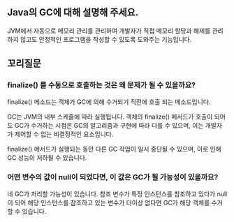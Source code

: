 ## **Java의 GC에 대해 설명해 주세요.**

JVM에서 자동으로 메모리 관리를 관리하여 개발자가 직접 메모리 할당과 해제를 관리하지 않고도 안정적인 프로그램을 작성할 수 있도록 도와주는 기능입니다.

## 꼬리질문

### finalize() 를 수동으로 호출하는 것은 왜 문제가 될 수 있을까요?

finalize() 메소드는 객체가 GC에 의해 수거되기 직전에 호출 되는 메소드입니다.

GC는 JVM의 내부 스케줄에 따라 실행됩니다. 객체의 finalize() 메서드가 호출이 되어도 GC가 수거하는 시점은 GC의 알고리즘과 구현에 따라 다를 수 있으며, 이는 개발자가 제어할 수 없는 비결정적인 요소입니다.

finalize() 메서드가 실행되는 동안 다른 GC 작업이 일시 중단될 수 있으며, 이로 인해 GC 성능이 저하될 수 있습니다.

### 어떤 변수의 값이 null이 되었다면, 이 값은 GC가 될 가능성이 있을까요?

네 GC가 처리할 가능성이 있습니다. 참조 변수가 특정 인스턴스를 참조하고 있다가 null이 되어 해당 인스턴스를 참조하고 있는 변수가 더이상 없다면 GC가 해당 객체를 수거할 수 있습니다.
